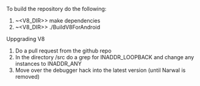 To build the repository do the following:

1) ~<V8_DIR>> make dependencies
2) ~<V8_DIR>> ./BuildV8ForAndroid <Path to NDK> <Name of Output Folder : Optional>

Uppgrading V8

1) Do a pull request from the github repo
2) In the directory <v8>/src do a grep for INADDR_LOOPBACK and change any instances to INADDR_ANY
3) Move over the debugger hack into the latest version (until Narwal is removed)

